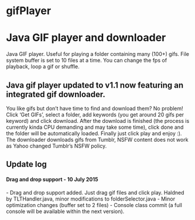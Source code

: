 # gifPlayer
<h1>Java GIF player and downloader</h1>
Java GIF player. Useful for playing a folder containing many (100+) gifs. File system buffer is set to 10 files at a time. You can change the fps of playback, loop a gif or shuffle.

<h2>Java gif player updated to v1.1 now featuring an integrated gif downloader.</h2>  You like gifs but don’t have time to find and download them? No problem! Click ‘Get GIFs’, select a folder, add keywords (you get around 20 gifs per keyword) and click download. After the download is finished (the process is currently kinda CPU demanding and may take some time), click done and the folder will be automatically loaded. Finally just click play and enjoy :). The downloader downloads gifs from Tumblr, NSFW content does not work as Yahoo changed Tumblr’s NSFW policy.

<h2>Update log</h2>
<h4>Drag and drop support - 10 July 2015</h4>
 - Drag and drop support added. Just drag gif files and click play. Haldned by  TLTHandler.java, minor modifications to  folderSelector.java
 - Minor optimization changes (buffer set to 2 files)
 - Console class commit (a full console will be available within the next version).
